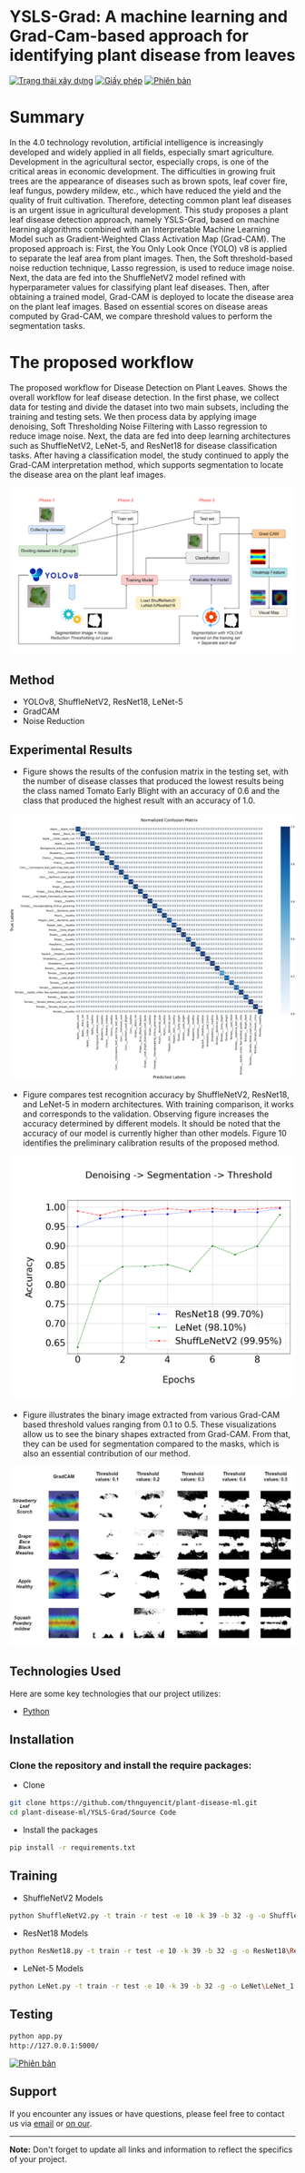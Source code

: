 # YSLS-Grad: A machine learning and Grad-Cam-based approach for identifying plant disease from leaves

[![Trạng thái xây dựng](https://img.shields.io/travis/username/repo.svg)](https://travis-ci.org/username/repo)
[![Giấy phép](https://img.shields.io/badge/License-MIT-blue.svg)](https://opensource.org/licenses/MIT)
[![Phiên bản](https://img.shields.io/badge/version-v1.0.0-brightgreen.svg)](https://github.com/username/repo/releases)


# Summary

In the 4.0 technology revolution, artificial intelligence is increasingly developed and widely applied in all fields, especially smart agriculture. Development in the agricultural sector, especially crops, is one of the critical areas in economic development. The difficulties in growing fruit trees are the appearance of diseases such as brown spots, leaf cover fire, leaf fungus, powdery mildew, etc., which have reduced the yield and the quality of fruit cultivation. Therefore, detecting common plant leaf diseases is an urgent issue in agricultural development. This study proposes a plant leaf disease detection approach, namely YSLS-Grad, based on machine learning algorithms combined with an Interpretable Machine Learning Model such as Gradient-Weighted Class Activation Map (Grad-CAM). The proposed approach is: First, the You Only Look Once (YOLO) v8 is applied to separate the leaf area from plant images. Then, the Soft threshold-based noise reduction technique, Lasso regression, is used to reduce image noise. Next, the data are fed into the ShuffleNetV2 model refined with hyperparameter values for classifying plant leaf diseases. Then, after obtaining a trained model, Grad-CAM is deployed to locate the disease area on the plant leaf images. Based on essential scores on disease areas computed by Grad-CAM, we compare threshold values to perform the segmentation tasks. 

# The proposed workflow 

The proposed workflow for Disease Detection on Plant Leaves.
Shows the overall workflow for leaf disease detection. In the first phase, we collect data for testing and divide the dataset into two main subsets, including the training and testing sets. We then process data by applying image denoising, Soft Thresholding Noise Filtering with Lasso regression to reduce image noise. Next, the data are fed into deep learning architectures such as ShuffleNetV2, LeNet-5, and ResNet18 for disease classification tasks. After having a classification model, the study continued to apply the Grad-CAM interpretation method, which supports segmentation to locate the disease area on the plant leaf images.

![Workflow](Results/Diagram.png)

## Method
- YOLOv8, ShuffleNetV2, ResNet18, LeNet-5
- GradCAM
- Noise Reduction

## Experimental Results

- Figure shows the results of the confusion matrix in the testing set, with the number of disease classes that produced the lowest results being the class named Tomato Early Blight with an accuracy of 0.6 and the class that produced the highest result with an accuracy of 1.0.

![Normalized_Confusion_Matrix](Results/Normalized_Confusion_Matrix.png)

- Figure compares test recognition accuracy by ShuffleNetV2, ResNet18, and LeNet-5 in modern architectures. With training comparison, it works and corresponds to the validation. Observing figure increases the accuracy determined by different models. It should be noted that the accuracy of our model is currently higher than other models. Figure 10 identifies the preliminary calibration results of the proposed method.

![Summary_Of_Charts](Results/Summary_Of_Charts.png)

- Figure illustrates the binary image extracted from various Grad-CAM based threshold values ranging from 0.1 to 0.5. These visualizations allow us to see the binary shapes extracted from Grad-CAM. From that, they can be used for segmentation compared to the masks, which is also an essential contribution of our method.

![Binary_Threshold_Values](Results/Binary_Threshold_Values.jpg)


## Technologies Used
Here are some key technologies that our project utilizes:

- [Python](https://www.python.org/)

## Installation

### Clone the repository and install the require packages:

- Clone
  
```bash
git clone https://github.com/thnguyencit/plant-disease-ml.git
cd plant-disease-ml/YSLS-Grad/Source Code
``` 
- Install the packages
```bash
pip install -r requirements.txt
``` 
## Training
- ShuffleNetV2 Models
```bash
python ShuffleNetV2.py -t train -r test -e 10 -k 39 -b 32 -g -o ShuffleNetV2\ShuffleNetV2_1 -s 1
```
- ResNet18 Models
```bash
python ResNet18.py -t train -r test -e 10 -k 39 -b 32 -g -o ResNet18\ResNet18_1 -s 1
```
- LeNet-5 Models
```bash
python LeNet.py -t train -r test -e 10 -k 39 -b 32 -g -o LeNet\LeNet_1 -s 1
``` 
## Testing
```bash
python app.py 
http://127.0.0.1:5000/
```
[![Phiên bản](https://img.shields.io/badge/version-v1.0.0-brightgreen.svg)](https://github.com/username/repo/releases)

## Support

If you encounter any issues or have questions, please feel free to contact us via [email](mailto:nphat77777@gmail.com) or [on our](https://github.com/thnguyencit/plant-disease-ml/tree/main).

---
**Note:** Don't forget to update all links and information to reflect the specifics of your project.

